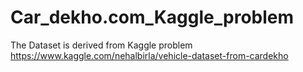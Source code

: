 # Car_dekho.com_Kaggle_problem
The Dataset is derived from Kaggle problem https://www.kaggle.com/nehalbirla/vehicle-dataset-from-cardekho 
